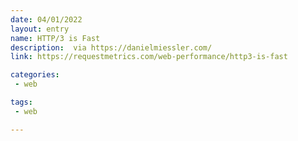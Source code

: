 ```yaml
---
date: 04/01/2022
layout: entry
name: HTTP/3 is Fast
description:  via https://danielmiessler.com/ 
link: https://requestmetrics.com/web-performance/http3-is-fast

categories:
 - web

tags:
 - web

---
```

